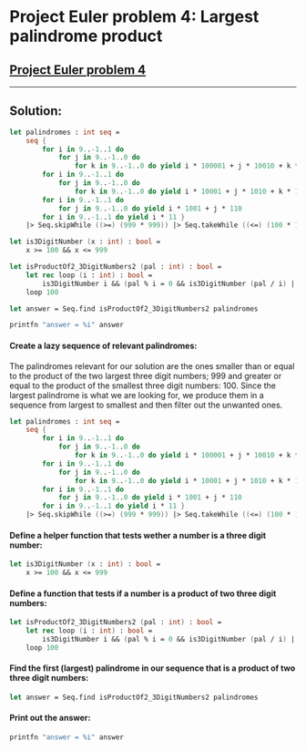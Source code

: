 # Project Euler problem 4: Largest palindrome product
[Project Euler problem 4](https://projecteuler.net/problem=4)
---
___
## Solution:
```fsharp
let palindromes : int seq =
    seq {
        for i in 9..-1..1 do
            for j in 9..-1..0 do
                for k in 9..-1..0 do yield i * 100001 + j * 10010 + k * 1100
        for i in 9..-1..1 do
            for j in 9..-1..0 do
                for k in 9..-1..0 do yield i * 10001 + j * 1010 + k * 100
        for i in 9..-1..1 do
            for j in 9..-1..0 do yield i * 1001 + j * 110
        for i in 9..-1..1 do yield i * 11 }
    |> Seq.skipWhile ((>=) (999 * 999)) |> Seq.takeWhile ((<=) (100 * 100))

let is3DigitNumber (x : int) : bool =
    x >= 100 && x <= 999

let isProductOf2_3DigitNumbers2 (pal : int) : bool =
    let rec loop (i : int) : bool =
        is3DigitNumber i && (pal % i = 0 && is3DigitNumber (pal / i) || loop (i + 1))
    loop 100

let answer = Seq.find isProductOf2_3DigitNumbers2 palindromes

printfn "answer = %i" answer
```

#### Create a lazy sequence of relevant palindromes:
The palindromes relevant for our solution are the ones smaller than or equal to the product of the two largest three digit numbers; 999 and greater or equal to the product of the smallest three digit numbers: 100. Since the largest palindrome is what we are looking for, we produce them in a sequence from largest to smallest and then filter out the unwanted ones.
```fsharp
let palindromes : int seq =
    seq {
        for i in 9..-1..1 do
            for j in 9..-1..0 do
                for k in 9..-1..0 do yield i * 100001 + j * 10010 + k * 1100
        for i in 9..-1..1 do
            for j in 9..-1..0 do
                for k in 9..-1..0 do yield i * 10001 + j * 1010 + k * 100
        for i in 9..-1..1 do
            for j in 9..-1..0 do yield i * 1001 + j * 110
        for i in 9..-1..1 do yield i * 11 }
    |> Seq.skipWhile ((>=) (999 * 999)) |> Seq.takeWhile ((<=) (100 * 100))
```

#### Define a helper function that tests wether a number is a three digit number:
```fsharp
let is3DigitNumber (x : int) : bool =
    x >= 100 && x <= 999
```

#### Define a function that tests if a number is a product of two three digit numbers:
```fsharp
let isProductOf2_3DigitNumbers2 (pal : int) : bool =
    let rec loop (i : int) : bool =
        is3DigitNumber i && (pal % i = 0 && is3DigitNumber (pal / i) || loop (i + 1))
    loop 100
```

#### Find the first (largest) palindrome in our sequence that is a product of two three digit numbers:
```fsharp
let answer = Seq.find isProductOf2_3DigitNumbers2 palindromes
```

#### Print out the answer:
```fsharp
printfn "answer = %i" answer
```
